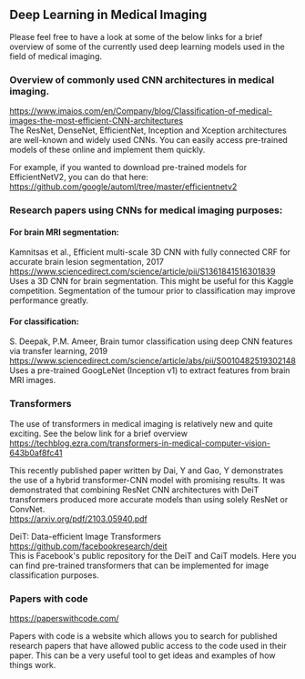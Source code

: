 ## Deep Learning in Medical Imaging

Please feel free to have a look at some of the below links for a brief overview of some of the currently used deep learning models used in the field of medical imaging.

### Overview of commonly used CNN architectures in medical imaging.
https://www.imaios.com/en/Company/blog/Classification-of-medical-images-the-most-efficient-CNN-architectures <br />
The ResNet, DenseNet, EfficientNet, Inception and Xception architectures are well-known and widely used CNNs. You can easily access pre-trained models of these online and implement them quickly.

For example, if you wanted to download pre-trained models for EfficientNetV2, you can do that here:<br />
https://github.com/google/automl/tree/master/efficientnetv2


### Research papers using CNNs for medical imaging purposes:
#### For brain MRI segmentation:
Kamnitsas et al., Efficient multi-scale 3D CNN with fully connected CRF for accurate brain lesion segmentation, 2017<br />
https://www.sciencedirect.com/science/article/pii/S1361841516301839 <br />
Uses a 3D CNN for brain segmentation. This might be useful for this Kaggle competition. Segmentation of the tumour prior to classification may improve performance greatly.

#### For classification:
S. Deepak, P.M. Ameer, Brain tumor classification using deep CNN features via transfer learning, 2019 <br />
https://www.sciencedirect.com/science/article/abs/pii/S0010482519302148 <br />
Uses a pre-trained GoogLeNet (Inception v1) to extract features from brain MRI images.

### Transformers

The use of transformers in medical imaging is relatively new and quite exciting. See the below link for a brief overview <br />
https://techblog.ezra.com/transformers-in-medical-computer-vision-643b0af8fc41

This recently published paper written by Dai, Y and Gao, Y demonstrates the use of a hybrid transformer-CNN model with promising results.
It was demonstrated that combining ResNet CNN architectures with DeiT transformers produced more accurate models than using solely ResNet or ConvNet. <br />
https://arxiv.org/pdf/2103.05940.pdf

DeiT: Data-efficient Image Transformers <br />
https://github.com/facebookresearch/deit <br />
This is Facebook's public repository for the DeiT and CaiT models. Here you can find pre-trained transformers that can be implemented for image classification purposes. 

### Papers with code

https://paperswithcode.com/

Papers with code is a website which allows you to search for published research papers that have allowed public access to the code used in their paper. This can be a very useful tool to get ideas and examples of how things work.
